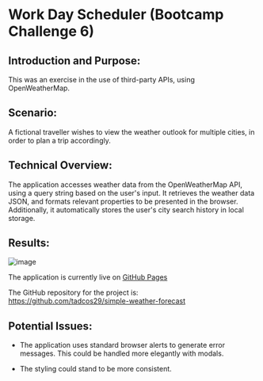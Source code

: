 # Work Day Scheduler (Bootcamp Challenge 6)

## Introduction and Purpose:

This was an exercise in the use of third-party APIs, using OpenWeatherMap.

## Scenario:

A fictional traveller wishes to view the weather outlook for multiple cities, in order to plan a trip accordingly.

## Technical Overview:

The application accesses weather data from the OpenWeatherMap API, using a query string based on the user's input. It retrieves the weather data JSON, and formats relevant properties to be presented in the browser. Additionally, it automatically stores the user's city search history in local storage. 

## Results:

![image](./assets/img/SimpleWeather.png)


The application is currently live on [GitHub Pages](https://tadcos29.github.io/simple-weather-forecast/) 

The GitHub repository for the project is: https://github.com/tadcos29/simple-weather-forecast

## Potential Issues:

* The application uses standard browser alerts to generate error messages. This could be handled more elegantly with modals.

* The styling could stand to be more consistent.
